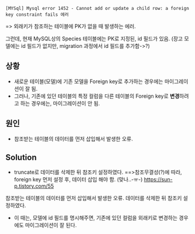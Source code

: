 ```
[MYSql] Mysql error 1452 - Cannot add or update a child row: a foreign key constraint fails 에러
```

=> 외래키가 참조하는 테이블에 PK가 없을 때 발생하는 에러.

그런데, 현재 MySQL상의 Species 테이블에는 PK로 지정된, id 필드가 있음. 
(장고 모델에는 id 필드가 없지만, migration 과정에서 id 필드를 추가함->?)

## 상황

- 새로운 테이블(모델)에 기존 모델을 Foreign key로 추가하는 경우에는 마이그레이션이 잘 됨. 
- 그러나, 기존에 있던 테이블의 특정 컬럼을 다른 테이블의 Foreign key로 **변경**하려고 하는 경우에는, 마이그레이션이 안 됨. 

## 원인 
- 참조받는 테이블의 데이터를 먼저 삽입해서 발생한 오류. 

## Solution 
- truncate로 데이터를 삭제한 뒤 참조키 설정하였다.
==>참조무결성(?)에 따라, foreign key 먼저 설정 후, 데이터 삽입 해야 함. (맞나..-ㅠ-)
https://sun-p.tistory.com/55


참조받는 테이블의 데이터를 먼저 삽입해서 발생한 오류. 데이터를 삭제한 뒤 참조키 설정하였다.

- 이 때는, 모델에 id 필드를 명시해주면, 기존에 있던 컬럼을 외래키로 변경하는 경우에도 마이그레이션이 잘 된다. 

